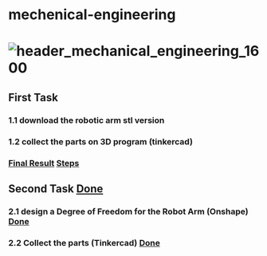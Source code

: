 # mechenical-engineering
# ![header_mechanical_engineering_1600](https://user-images.githubusercontent.com/86845134/127559710-c7b60a80-984b-49a8-97c7-5955aa97583a.jpg)


## First Task 
### 1.1  download the robotic arm stl version  
### 1.2  collect the parts on 3D program (tinkercad) 
### [Final Result](https://github.com/FaiyKhalid/mechenical-engineering/blob/main/Robotic%20arm.stl)              [Steps](https://github.com/FaiyKhalid/mechenical-engineering/blob/main/First%20task%20explanation.md)


## Second Task [Done ](https://github.com/FaiyKhalid/mechenical-engineering/blob/main/Second%20task%20steps.md)
### 2.1 design a Degree of Freedom for the Robot Arm (Onshape) [Done ](https://github.com/FaiyKhalid/mechenical-engineering/blob/main/degree%20of%20freedom.stl)
### 2.2 Collect the parts (Tinkercad) [Done ](https://github.com/FaiyKhalid/mechenical-engineering/blob/main/Robot%20arm%20with%20adding%20degree%20of%20freedom.stl)


